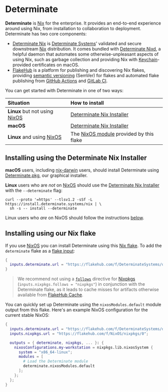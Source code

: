 # Determinate

**Determinate** is [Nix] for the enterprise.
It provides an end-to-end experience around using Nix, from installation to collaboration to deployment.
Determinate has two core components:

- [Determinate Nix][det-nix] is [Determinate Systems][detsys]' validated and secure downstream [Nix] distribution.
  It comes bundled with [Determinate Nixd][dnixd], a helpful daemon that automates some otherwise-unpleasant aspects of using Nix, such as garbage collection and providing Nix with [Keychain]-provided certificates on macOS.
- [FlakeHub] is a platform for publishing and discovering Nix flakes, providing [semantic versioning][semver] (SemVer) for flakes and automated flake publishing from [GitHub Actions][actions] and [GitLab CI][gitlab-ci].

You can get started with Determinate in one of two ways:

| Situation                       | How to install                                                               |
| :------------------------------ | :--------------------------------------------------------------------------- |
| **Linux** but not using [NixOS] | [Determinate Nix Installer](#installing-using-the-determinate-nix-installer) |
| **macOS**                       | [Determinate Nix Installer](#installing-using-the-determinate-nix-installer) |
| **Linux** and using [NixOS]     | The [NixOS module](#nixos) provided by this flake                            |

## Installing using the Determinate Nix Installer

**macOS** users, including [nix-darwin] users, should install Determinate using [Determinate.pkg][pkg], our graphical installer.

**Linux** users who are *not* on [NixOS] should use the [Determinate Nix Installer][installer] with the `--determinate` flag:

```shell
curl --proto '=https' --tlsv1.2 -sSf -L https://install.determinate.systems/nix | \
  sh -s -- install --determinate
```

Linux users who *are* on NixOS should follow the instructions [below](#installing-using-our-nix-flake).

## Installing using our Nix flake

If you use [NixOS] you can install Determinate using this [Nix flake][flakes].
To add the `determinate` flake as a [flake input][flake-inputs]:

```nix
{
  inputs.determinate.url = "https://flakehub.com/f/DeterminateSystems/determinate/*";
}
```

> We recommend not using a [`follows`][follows] directive for [Nixpkgs] (`inputs.nixpkgs.follows = "nixpkgs"`) in conjunction with the Determinate flake, as it leads to cache misses for artifacts otherwise available from [FlakeHub Cache][cache].

You can quickly set up Determinate using the `nixosModules.default` module output from this flake.
Here's an example NixOS configuration for the current stable NixOS:

```nix
{
  inputs.determinate.url = "https://flakehub.com/f/DeterminateSystems/determinate/*";
  inputs.nixpkgs.url = "https://flakehub.com/f/NixOS/nixpkgs/0";

  outputs = { determinate, nixpkgs, ... }: {
    nixosConfigurations.my-workstation = nixpkgs.lib.nixosSystem {
      system = "x86_64-linux";
      modules = [
        # Load the Determinate module
        determinate.nixosModules.default
      ];
    };
  };
}
```

[actions]: https://github.com/features/actions
[cache]: https://determinate.systems/posts/flakehub-cache-beta
[det-nix]: https://determinate.systems/nix
[detsys]: https://determinate.systems
[dnixd]: https://docs.determinate.systems/determinate-nix#determinate-nixd
[fh]: https://github.com/DeterminateSystems/fh
[flakehub]: https://flakehub.com
[flake-inputs]: https://zero-to-nix.com/concepts/flakes#inputs
[flakes]: https://zero-to-nix.com/concepts/flakes
[follows]: https://zero-to-nix.com/concepts/flakes#inputs
[gitlab-ci]: https://docs.gitlab.com/ee/ci
[installer]: https://github.com/DeterminateSystems/nix-installer
[keychain]: https://developer.apple.com/documentation/security/keychain-services
[netrc]: https://www.gnu.org/software/inetutils/manual/html_node/The-_002enetrc-file.html
[nix]: https://zero-to-nix.com/concepts/nix
[nix-conf]: https://nix.dev/manual/nix/latest/command-ref/conf-file
[nix-darwin]: https://github.com/LnL7/nix-darwin
[nixos]: https://zero-to-nix.com/concepts/nixos
[nixpkgs]: https://zero-to-nix.com/concepts/nixpkgs
[pkg]: https://install.determinate.systems/determinate-pkg/stable/Universal
[semver]: https://docs.determinate.systems/flakehub/concepts/semver

